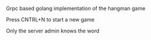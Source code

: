 Grpc based golang implementation of the hangman game


Press CNTRL+N to start a new game

Only the server admin knows the word
